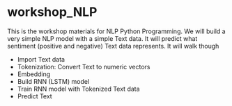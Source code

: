# workshop_NLP
This is the workshop materials for NLP Python Programming. 
We will build a very simple NLP model with a simple Text data. 
It will predict what sentiment (positive and negative) Text data represents. 
It will walk though
  - Import Text data
  - Tokenization: Convert Text to numeric vectors
  - Embedding
  - Build RNN (LSTM) model
  - Train RNN model with Tokenized Text data
  - Predict Text 
